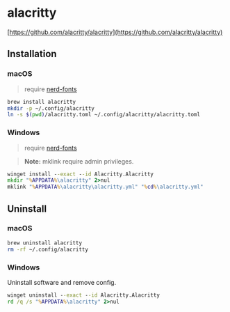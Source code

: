 # alacritty

[https://github.com/alacritty/alacritty](https://github.com/alacritty/alacritty)

## Installation

### macOS

> require [nerd-fonts](../nerdfonts)

```bash
brew install alacritty
mkdir -p ~/.config/alacritty 
ln -s $(pwd)/alacritty.toml ~/.config/alacritty/alacritty.toml
```

### Windows

> require [nerd-fonts](../nerdfonts)

> **Note:** mklink require admin privileges.

```bat
winget install --exact --id Alacritty.Alacritty
mkdir "%APPDATA%\alacritty" 2>nul
mklink "%APPDATA%\alacritty\alacritty.yml" "%cd%\alacritty.yml"
```

## Uninstall

### macOS

```bash
brew uninstall alacritty
rm -rf ~/.config/alacritty
```

### Windows

Uninstall software and remove config.

```bat
winget uninstall --exact --id Alacritty.Alacritty
rd /q /s "%APPDATA%\alacritty" 2>nul
```
